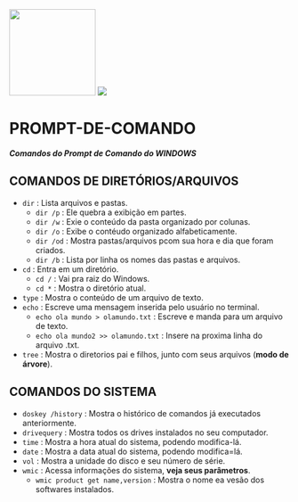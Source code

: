 

<img src="https://devblogs.microsoft.com/commandline/wp-content/uploads/sites/33/2019/03/CommandLineIcon.png" width="155px">

<img src="https://img.shields.io/badge/windows%20terminal-4D4D4D?style=for-the-badge&logo=windows%20terminal&logoColor=whit">

# PROMPT-DE-COMANDO
_**Comandos do Prompt de Comando do WINDOWS**_

## COMANDOS DE DIRETÓRIOS/ARQUIVOS
- ```dir``` : Lista arquivos e pastas.
  - ```dir /p``` : Ele quebra a exibição em partes.
  - ```dir /w``` : Exie o conteúdo da pasta organizado por colunas.
  - ```dir /o``` : Exibe o contéudo organizado alfabeticamente.
  - ```dir /od``` : Mostra pastas/arquivos pcom sua hora e dia que foram criados.
  - ```dir /b``` : Lista por linha os nomes das pastas e arquivos.
- ```cd``` : Entra em um diretório.
  - ```cd /``` : Vai pra raiz do Windows.
  - ```cd *``` : Mostra o diretório atual.
- ```type``` : Mostra o conteúdo de um arquivo de texto.
- ```echo``` : Escreve uma mensagem inserida pelo usuário no terminal.
  - ```echo ola mundo > olamundo.txt``` : Escreve e manda para um arquivo de texto.
  - ```echo ola mundo2 >> olamundo.txt``` : Insere na proxima linha do arquivo .txt.
- ```tree``` : Mostra o diretorios pai e filhos, junto com seus arquivos (**modo de árvore**).

## COMANDOS DO SISTEMA
- ```doskey /history``` : Mostra o histórico de comandos já executados anteriormente.
- ```drivequery``` : Mostra todos os drives instalados no seu computador.
- ```time``` : Mostra a hora atual do sistema, podendo modifica-lá.
- ```date``` : Mostra a data atual do sistema, podendo modifica=lá.
- ```vol``` : Mostra a unidade do disco e seu número de série.
- ```wmic``` : Acessa informações do sistema, **veja seus parâmetros**.
  - ```wmic product get name,version``` : Mostra o nome ea vesão dos softwares instalados.
